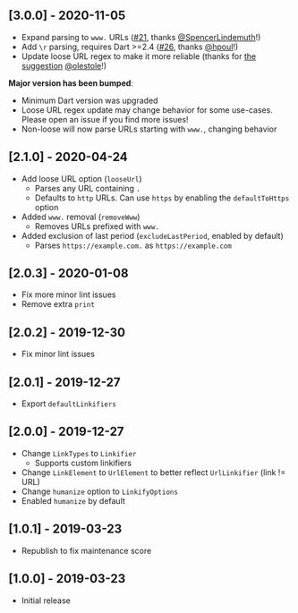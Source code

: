 ## [3.0.0] - 2020-11-05

- Expand parsing to `www.` URLs ([#21](https://github.com/Cretezy/linkify/pull/21), thanks [@SpencerLindemuth](https://github.com/SpencerLindemuth)!)
- Add `\r` parsing, requires Dart >=2.4 ([#26](https://github.com/Cretezy/linkify/pull/26), thanks [@hpoul](https://github.com/hpoul)!)
- Update loose URL regex to make it more reliable (thanks for [the suggestion](https://github.com/Cretezy/linkify/issues/19#issuecomment-640587130) [@olestole](https://github.com/olestole)!)

**Major version has been bumped**:
- Minimum Dart version was upgraded
- Loose URL regex update may change behavior for some use-cases. Please open an issue if you find more issues!
- Non-loose will now parse URLs starting with `www.`, changing behavior

## [2.1.0] - 2020-04-24

- Add loose URL option (`looseUrl`)
  - Parses any URL containing `.`
  - Defaults to `http` URLs. Can use `https` by enabling the `defaultToHttps` option
- Added `www.` removal (`removeWww`)
  - Removes URLs prefixed with `www.`
- Added exclusion of last period (`excludeLastPeriod`, enabled by default)
  - Parses `https://example.com.` as `https://example.com`

## [2.0.3] - 2020-01-08

- Fix more minor lint issues
- Remove extra `print`

## [2.0.2] - 2019-12-30

- Fix minor lint issues

## [2.0.1] - 2019-12-27

- Export `defaultLinkifiers`

## [2.0.0] - 2019-12-27

- Change `LinkTypes` to `Linkifier`
  - Supports custom linkifiers
- Change `LinkElement` to `UrlElement` to better reflect `UrlLinkifier` (link != URL)
- Change `humanize` option to `LinkifyOptions`
- Enabled `humanize` by default

## [1.0.1] - 2019-03-23

- Republish to fix maintenance score

## [1.0.0] - 2019-03-23

- Initial release

